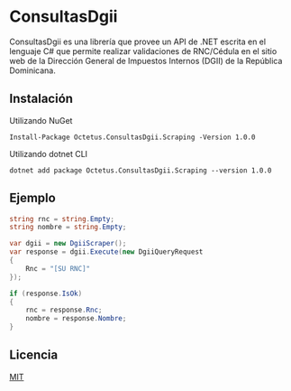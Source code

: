 # ConsultasDgii

ConsultasDgii es una librería que provee un API de .NET escrita en el lenguaje C# que permite realizar validaciones de RNC/Cédula en el sitio web de la Dirección General de Impuestos Internos (DGII) de la República Dominicana.



## Instalación

Utilizando NuGet

```
Install-Package Octetus.ConsultasDgii.Scraping -Version 1.0.0
```

Utilizando dotnet CLI

```
dotnet add package Octetus.ConsultasDgii.Scraping --version 1.0.0
```

## Ejemplo

```c#
string rnc = string.Empty;
string nombre = string.Empty;

var dgii = new DgiiScraper();
var response = dgii.Execute(new DgiiQueryRequest
{
	Rnc = "[SU RNC]"
});

if (response.IsOk)
{
	rnc = response.Rnc;
   	nombre = response.Nombre;
}
```
## Licencia

[MIT](https://github.com/wrobirson/ConsultasDgii/blob/master/LICENSE)

